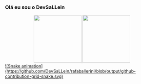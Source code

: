 ### Olá eu sou o DevSaLLein


<div display = "inline" align = "center">
  <a href="https://github.com/rafaballerini">
  <img height="156em" src="https://github-readme-stats.vercel.app/api?username=DevSaLLein&show_icons=true&theme=dark&include_all_commits=true&			   count_private=true"/>
  <img height="156em" src="https://github-readme-stats.vercel.app/api/top-langs/?username=DevSaLLein&layout=compact&langs_count=7&theme=dark"/>
</div>
<!-- cobrinhaaa -->
<div>
	![Snake animation](https://github.com/DevSaLLein/rafaballerini/blob/output/github-contribution-grid-snake.svg)
</div>
